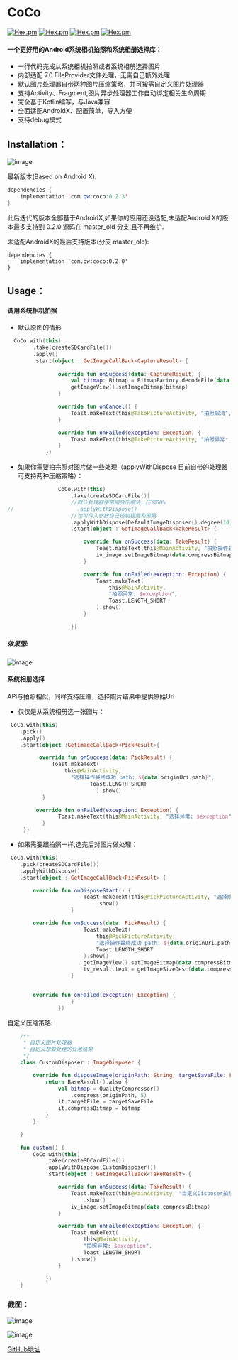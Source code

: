 # CoCo
 [![Hex.pm](https://img.shields.io/badge/download-0.2.3-green)](https://www.apache.org/licenses/LICENSE-2.0)
 [![Hex.pm](https://img.shields.io/badge/Api-4.0%2B-yellow)]()
 [![Hex.pm](https://img.shields.io/hexpm/l/plug.svg)]()
 [![Hex.pm](https://img.shields.io/badge/Jetpack-AndroidX-red)]()
#### 一个更好用的Android系统相机拍照和系统相册选择库：
 - 一行代码完成从系统相机拍照或者系统相册选择图片
 - 内部适配 7.0 FileProvider文件处理，无需自己额外处理
 - 默认图片处理器自带两种图片压缩策略，并可按需自定义图片处理器
 - 支持Activity、Fragment,图片异步处理器工作自动绑定相关生命周期
 - 完全基于Kotlin编写，与Java兼容
 - 全面适配AndroidX、配置简单，导入方便
 - 支持debug模式
## Installation：

 ![image](https://img-blog.csdnimg.cn/20191009181659912.png)

最新版本(Based on Android X):
```java
dependencies {
    implementation 'com.qw:coco:0.2.3'
}
```
此后迭代的版本全部基于AndroidX,如果你的应用还没适配,未适配Android X的版本最多支持到 0.2.0,源码在 master_old 分支,且不再维护.

未适配AndroidX的最后支持版本(分支 master_old):
```
dependencies {
    implementation 'com.qw:coco:0.2.0'
}
```
## Usage：
#### 调用系统相机拍照

- 默认原图的情形
```kotlin
  CoCo.with(this)
        .take(createSDCardFile())
        .apply()
        .start(object : GetImageCallBack<CaptureResult> {
        
                override fun onSuccess(data: CaptureResult) {
                    val bitmap: Bitmap = BitmapFactory.decodeFile(data.targetFile!!.path)
                    getImageView().setImageBitmap(bitmap)
                }

                override fun onCancel() {
                    Toast.makeText(this@TakePictureActivity, "拍照取消", Toast.LENGTH_SHORT).show()
                }

                override fun onFailed(exception: Exception) {
                    Toast.makeText(this@TakePictureActivity, "拍照异常: $exception", Toast.LENGTH_SHORT).show()
                }
            })
```
- 如果你需要拍完照对图片做一些处理（applyWithDispose 目前自带的处理器可支持两种压缩策略）：

```kotlin
                CoCo.with(this)
                    .take(createSDCardFile())
                    //默认处理器使用缩放压缩法，压缩50%
//                    .applyWithDispose()
                    //也可传入参数自己控制程度和策略
                    .applyWithDispose(DefaultImageDisposer().degree(10).strategy(CompressStrategy.MATRIX))
                    .start(object : GetImageCallBack<TakeResult> {

                        override fun onSuccess(data: TakeResult) {
                            Toast.makeText(this@MainActivity, "拍照操作最终成功", Toast.LENGTH_SHORT).show()
                            iv_image.setImageBitmap(data.compressBitmap)
                        }

                        override fun onFailed(exception: Exception) {
                            Toast.makeText(
                                this@MainActivity,
                                "拍照异常: $exception",
                                Toast.LENGTH_SHORT
                            ).show()
                        }

                    })
```
##### 效果图:
![image](https://upload-images.jianshu.io/upload_images/4346197-95a4098e9d4b7e98.gif)

#### 系统相册选择
APi与拍照相似，同样支持压缩，选择照片结果中提供原始Uri
- 仅仅是从系统相册选一张图片：

```kotlin
 CoCo.with(this)
    .pick()
    .apply()
    .start(object :GetImageCallBack<PickResult>{

          override fun onSuccess(data: PickResult) {
              Toast.makeText(
                  this@MainActivity,
                    "选择操作最终成功 path: ${data.originUri.path}",
                          Toast.LENGTH_SHORT
                            ).show()
           }

         override fun onFailed(exception: Exception) {
                Toast.makeText(this@MainActivity, "选择异常: $exception", Toast.LENGTH_SHORT).show()
           }
     })
```
- 如果需要跟拍照一样,选完后对图片做处理：
```kotlin
 CoCo.with(this)
    .pick(createSDCardFile())
    .applyWithDispose()
    .start(object : GetImageCallBack<PickResult> {

        override fun onDisposeStart() {
                        Toast.makeText(this@PickPictureActivity, "选择成功,开始处理", Toast.LENGTH_SHORT)
                            .show()
                    }

        override fun onSuccess(data: PickResult) {
                        Toast.makeText(
                            this@PickPictureActivity,
                            "选择操作最终成功 path: ${data.originUri.path}",
                            Toast.LENGTH_SHORT
                        ).show()
                        getImageView().setImageBitmap(data.compressBitmap)
                        tv_result.text = getImageSizeDesc(data.compressBitmap!!)
                    }


        override fun onFailed(exception: Exception) {
                    }
                })
```
自定义压缩策略:

```kotlin
    /**
     * 自定义图片处理器
     * 自定义想要处理的任意结果
     */
    class CustomDisposer : ImageDisposer {

        override fun disposeImage(originPath: String, targetSaveFile: File?): BaseResult {
            return BaseResult().also {
                val bitmap = QualityCompressor()
                    .compress(originPath, 5)
                it.targetFile = targetSaveFile
                it.compressBitmap = bitmap
            }
        }

    }
    
    fun custom() {
        CoCo.with(this)
            .take(createSDCardFile())
            .applyWithDispose(CustomDisposer())
            .start(object : GetImageCallBack<TakeResult> {

                override fun onSuccess(data: TakeResult) {
                    Toast.makeText(this@MainActivity, "自定义Disposer拍照操作最终成功", Toast.LENGTH_SHORT)
                        .show()
                    iv_image.setImageBitmap(data.compressBitmap)
                }

                override fun onFailed(exception: Exception) {
                    Toast.makeText(
                        this@MainActivity,
                        "拍照异常: $exception",
                        Toast.LENGTH_SHORT
                    ).show()
                }

            })
    }
```


### 截图：
![image](https://upload-images.jianshu.io/upload_images/4346197-45eef4367cc55ca1.png)

![image](https://upload-images.jianshu.io/upload_images/4346197-c5b04e7acad92ff3.png)

[GitHub地址](https://github.com/soulqw/SoulPhotoTaker/)
